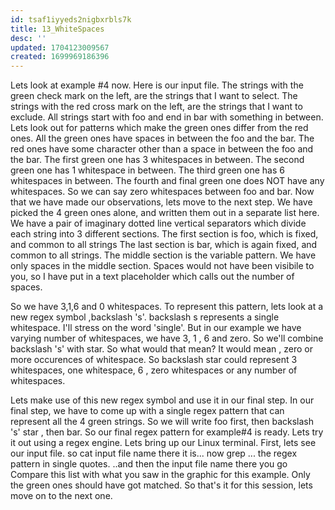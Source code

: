 ```yaml
---
id: tsaf1iyyeds2nigbxrbls7k
title: 13_WhiteSpaces
desc: ''
updated: 1704123009567
created: 1699969186396
---
```


Lets look at example #4 now. 
Here is our input file. 
The strings with the green check mark on the left, are the strings that I want to select. 
The strings with the red cross mark on the left, are the strings that I want to exclude. 
All strings start with foo and end in bar with something in between. 
Lets look out for patterns which make the green ones differ from the red ones. 
All the green ones have spaces in between the foo and the bar. 
The red ones have some character other than a space in between the foo and the bar. 
The first green one has 3 whitespaces in between. 
The second green one has 1 whitespace in between. 
The third green one has 6 whitespaces in between. 
The fourth and final green one does NOT have any whitespaces. 
So we can say zero whitespaces between foo and bar. 
Now that we have made our observations, lets move to the next step. 
We have picked the 4 green ones alone, and written them out in a separate list here. 
We have a pair of imaginary dotted line vertical separators which divide each string into 3 different sections. 
The first section is foo, which is fixed, and common to all strings The last section is bar, which is again fixed, and common to all strings. 
The middle section is the variable pattern. 
We have only spaces in the middle section. 
Spaces would not have been visibile to you, so I have put in a text placeholder which calls out the number of spaces. 

So we have 3,1,6 and 0 whitespaces. 
To represent this pattern, lets look at a new regex symbol ,backslash 's'. 
backslash s represents a single whitespace. 
I'll stress on the word 'single'. 
But in our example we have varying number of whitespaces, we have 3, 1 , 6 and zero. 
So we'll combine backslash 's' with star. 
So what would that mean? It would mean , zero or more occurences of whitespace. 
So backslash star could represent 3 whitespaces, one whitespace, 6 , zero whitespaces or any number of whitespaces. 

Lets make use of this new regex symbol and use it in our final step. 
In our final step, we have to come up with a single regex pattern that can represent all the 4 green strings. 
So we will write foo first, then backslash 's' star , then bar. 
So our final regex pattern for example#4 is ready. 
Lets try it out using a regex engine. 
Lets bring up our Linux terminal. 
First, lets see our input file. 
so cat input file name there it is... 
now grep ... 
the regex pattern in single quotes. 
..and then the input file name there you go Compare this list with what you saw in the graphic for this example. 
Only the green ones should have got matched. So that's it for this session, lets move on to the next one.